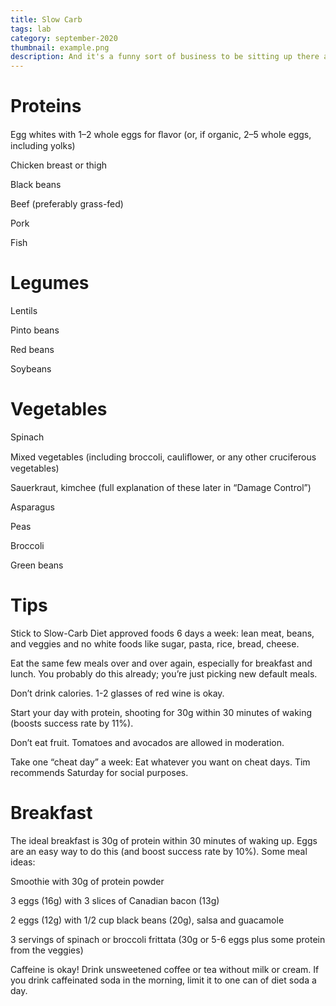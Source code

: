 ```yaml
---
title: Slow Carb
tags: lab
category: september-2020
thumbnail: example.png
description: And it's a funny sort of business to be sitting up there at your desk, talking down at your subordinates from up there, especially when you have to go right up close because the boss is hard of hearing. Well, there's still some hope; once I've got the money together to pay off my parents' debt to him - another five or six years I suppose - that's definitely what I'll do.
---
```


# Proteins
Egg whites with 1–2 whole eggs for ﬂavor (or, if organic, 2–5 whole eggs, including yolks)

Chicken breast or thigh

Black beans

Beef (preferably grass-fed)

Pork

Fish

# Legumes
Lentils

Pinto beans

Red beans

Soybeans

# Vegetables
Spinach

Mixed vegetables (including broccoli, cauliﬂower, or any other cruciferous vegetables)

Sauerkraut, kimchee (full explanation of these later in “Damage Control”)

Asparagus

Peas

Broccoli

Green beans

# Tips
Stick to Slow-Carb Diet approved foods 6 days a week: lean meat, beans, and veggies and no white foods like sugar, pasta, rice, bread, cheese.

Eat the same few meals over and over again, especially for breakfast and lunch. You probably do this already; you’re just picking new default meals.

Don’t drink calories. 1-2 glasses of red wine is okay.

Start your day with protein, shooting for 30g within 30 minutes of waking (boosts success rate by 11%).

Don’t eat fruit. Tomatoes and avocados are allowed in moderation.

Take one “cheat day” a week: Eat whatever you want on cheat days. Tim recommends Saturday for social purposes.

# Breakfast
The ideal breakfast is 30g of protein within 30 minutes of waking up. Eggs are an easy way to do this (and boost success rate by 10%). Some meal ideas:

Smoothie with 30g of protein powder

3 eggs (16g) with 3 slices of Canadian bacon (13g)

2 eggs (12g) with 1/2 cup black beans (20g), salsa and guacamole

3 servings of spinach or broccoli frittata (30g or
5-6 eggs plus some protein from the veggies)

Caffeine is okay! Drink unsweetened coffee or tea without milk or cream. If you drink caffeinated soda in the morning, limit it to one can of diet soda a day.